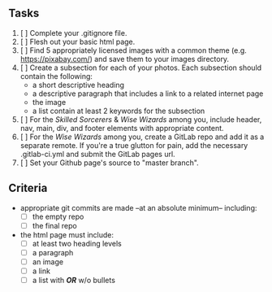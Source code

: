 ## Tasks
  1. [ ] Complete your .gitignore file.
  2. [ ] Flesh out your basic html page.
  3. [ ] Find 5 appropriately licensed images with a common theme (e.g. https://pixabay.com/) and save them to your images directory.
  3. [ ] Create a subsection for each of your photos.  Each subsection should contain the following:
      - a short descriptive heading
      - a descriptive paragraph that includes a link to a related internet page
      - the image
      - a list contain at least 2 keywords for the subsection
  4. [ ] For the *Skilled Sorcerers* & *Wise Wizards* among you, include header, nav, main, div, and footer elements with appropriate content.
  5. [ ] For the *Wise Wizards* among you, create a GitLab repo and add it as a separate remote.  If you're a true glutton for pain, add the necessary .gitlab-ci.yml and submit the GitLab pages url.
  6. [ ] Set your Github page's source to "master branch".

## Criteria
  - appropriate git commits are made –at an absolute minimum– including:
    - [ ] the empty repo
    - [ ] the final repo
  - the html page must include:
    - [ ] at least two heading levels
    - [ ] a paragraph
    - [ ] an image
    - [ ] a link
    - [ ] a list with _**OR**_ w/o bullets
